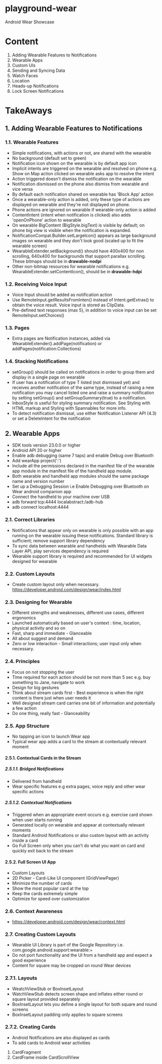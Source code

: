 # playground-wear
Android Wear Showcase

# Content

1. Adding Wearable Features to Notifications
2. Wearable Apps
3. Custom UIs
4. Sending and Syncing Data
5. Watch Faces
6. Location
7. Heads-up Notifications
8. Lock Screen Notifications


# TakeAways

## 1. Adding Wearable Features to Notifications
### 1.1. Wearable Features
* Simple notifications, with actions or not, are shared with the wearable
* No background (default set to green)
* Notification icon shown on the wearable is by default app icon
* Implicit intents are triggered on the wearable and resolved on phone e.g. Show on Map action clicked on wearable asks app to resolve the intent
* Action triggered doesn't dismiss the notification on the wearable
* Notification dismissed on the phone also dismiss from wearable and vice versa
* By default each notification shared on wearable has 'Block App' action
* Once a wearable-only action is added, only these type of actions are displayed on wearable and they're not displayed on phone. 
* Phone actions are ignored on wearable if wearable-only action is added
* ContentIntent (intent when notification is clicked) also adds  'openOnPhone' action to wearable
* On wearable BigContent (BigStyle.bigText) is visible by default; on phone big view is visible when the notification is expanded.
* NotificationCompat.Builder.setLargeIcon() appears as large background images on wearable and they don't look good (scaled up to fit the wearable screen)
* WearableExtender.setBackground() should have 400x400 for non scrolling, 640x400 for backgrounds that support parallax scrolling. These bitmaps should be in **drawable-nodpi**
* Other non-bitmap resources for wearable notifications e.g. WearableExtender.setContentIcon(), should be in **drawable-hdpi**

### 1.2. Receiving Voice Input
* Voice Input should be added as notification action
* Use RemoteInput.getResultsFromInten() instead of Intent.getExtras() to obtain the voice result. Voice input is stored as ClipData.
* Pre-defined text responses (max 5), in addition to voice input can be set RemoteInput.setChoices()

### 1.3. Pages
* Extra pages are Notification instances, added via WearableExtender().addPage(notification) or addPages(notification:Collections)

### 1.4. Stacking Notifications
* setGroup() should be called on notifications in order to group them and display in a single page on wearable
* If user has a notification of type T listed (not dismissed yet) and receives another notification of the same type, instead of raising 
a new notification you may cancel listed one and raise a summary notification by setting setGroup() and setGroupSummary(true) to a notification.
* InboxStyle is useful for styling summary notification. See Styling with HTML markup and Styling with Spannables for more info.
* To detect notification dismissal, use either Notification Listener API (4.3) or set a DeleteIntent for the notification

## 2. Wearable Apps

* SDK tools version 23.0.0 or higher
* Android API 20 or higher
* Enable adb debugging (same 7 taps) and enable Debug over Bluetooth
* Add wearApp project(':<wear-module>')
* Include all the permissions declared in the manifest file of the wearable app module in the manifest file of the handheld app module.
* Both wearable and handheld app modules should the same package name and version number
* Set up a Debugging Session i.e Enable Debugging over Bluetooth on Wear android companion app
* Connect the handheld to your machine over USB
* adb forward tcp:4444 localabstract:/adb-hub
* adb connect localhost:4444
### 2.1. Correct Libraries
* Notifications that appear only on wearable is only possible with an app running on the wearable
issuing these notifications. Standard library is sufficient; remove support library dependency
* To sync data between wearable and handhelds with Wearable Data Layer API, play services dependency is required
* Wearable support library is required and recommended for UI widgets designed for wearable
### 2.2. Custom Layouts
* Create custom layout only when necessary. https://developer.android.com/design/wear/index.html
### 2.3. Designing for Wearable
* Different strengths and weaknesses, different use cases, different ergonomics
* Launched automatically based on user's context : time, location, physical activity and so on
* Fast, sharp and immediate - Glanceable
* All about suggest and demand
* Zero or low interaction - Small interactions; user input only when necessary. 
### 2.4. Principles
* Focus on not stopping the user
* Time required for each action should be not more than 5 sec e.g. buy something to Jane, navigate to work
* Design for big gestures
* Think about stream cards first - Best experience is when the right content is there just when user needs it
* Well designed stream card carries one bit of information and potentially a few action
* Do one thing, really fast - Glanceability
### 2.5. App Structure
* No tapping an icon to launch Wear app
* Typical wear app adds a card to the stream at contextually relevant moment
#### 2.5.1. Contextual Cards in the Stream
##### 2.5.1.1. Bridged Notifications
* Delivered from handheld
* Wear specific features e.g extra pages, voice reply and other wear specific actions
##### 2.5.1.2. Contextual Notifications
* Triggered when an appropriate event occurs e.g. exercise card shown when user starts running
* Generated locally on wearable and appear at contextually relevant moments
* Standard Android Notifications or also custom layout with an activity inside a card
* Go Full Screen only when you can't do what you want on card and quickly exit back to the stream
#### 2.5.2. Full Screen UI App
* Custom Layouts
* 2D Picker - Card-Like UI component (GridViewPager)
* Minimize the number of cards
* Show the most popular card at the top
* Keep the cards extremely simple
* Optimize for speed over customization
### 2.6. Context Awareness
* https://developer.android.com/design/wear/context.html
### 2.7. Creating Custom Layouts
* Wearable UI Library is part of the Google Repository i.e. com.google.android.support:wearable:+
* Do not port functionality and the UI from a handheld app and expect a good experience
* Content for square may be cropped on round Wear devices
### 2.7.1. Layouts
* WeatchViewStub or BoxInsetLayout
* WatchViewStub detects screen shape and inflates either round or square layout provided separately
* BoxInsetLayout lets you define a single layout for both square and round screens
* BoxInsetLayout padding only applies to square screens
### 2.7.2. Creating Cards
* Android Notifications are also displayed as cards
* To add cards to Android wear activities 
1. CardFragment 
2. CardFrame inside CardScrollView
 
